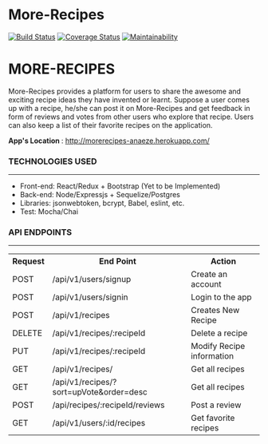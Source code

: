 # More-Recipes

[![Build Status](https://travis-ci.org/nzediegwu1/More-Recipes.svg?branch=develop)](https://travis-ci.org/nzediegwu1/More-Recipes) [![Coverage Status](https://coveralls.io/repos/github/nzediegwu1/More-Recipes/badge.svg?branch=develop)](https://coveralls.io/github/nzediegwu1/More-Recipes?branch=develop)
[![Maintainability](https://api.codeclimate.com/v1/badges/b87736c6c5ec60140fa5/maintainability)](https://codeclimate.com/github/nzediegwu1/More-Recipes/maintainability)


# MORE-RECIPES
More-Recipes provides a platform for users to share the awesome and exciting  recipe ideas they 
have invented or learnt.  Suppose a user comes up with a recipe,  he/she can post it on 
More-Recipes and  get feedback in form of reviews and votes from other users who explore that 
recipe. Users can also keep a list of their favorite recipes on the application. 

<b>App's Location </b>: http://morerecipes-anaeze.herokuapp.com/

<h3>TECHNOLOGIES USED</h3>
<hr>
<ul>
  <li>Front-end: React/Redux + Bootstrap (Yet to be Implemented)</li>
  <li>Back-end: Node/Expressjs + Sequelize/Postgres</li>
  <li>Libraries: jsonwebtoken, bcrypt, Babel, eslint, etc.</li>
  <li>Test: Mocha/Chai</li>
</ul>

<h3>API ENDPOINTS</h3>
<hr>
<table>
  <tr>
      <th>Request</th>
      <th>End Point</th>
      <th>Action</th>
  </tr>
  <tr>
      <td>POST</td>
      <td>/api/v1/users/signup</td>
      <td>Create an account</td>
  </tr>
  <tr>
      <td>POST</td>
      <td>/api/v1/users/signin</td>
      <td>Login to the app</td>
  </tr>
  <tr>
      <td>POST</td>
      <td>/api/v1/recipes</td>
      <td>Creates New Recipe</td>
  </tr>  
  <tr>
      <td>DELETE</td>
      <td>/api/v1/recipes/:recipeId</td>
      <td>Delete a recipe</td>
  </tr>
  
  <tr>
      <td>PUT</td>
      <td>/api/v1/recipes/:recipeId<bookId></td>
      <td>Modify Recipe information</td>
  </tr>
  
  <tr>
      <td>GET</td>
      <td>/api/v1/recipes/</td>
      <td>Get all recipes</td>
  </tr>
   <tr>
      <td>GET</td>
      <td>/api/v1/recipes/?sort=upVote&order=desc</td>
      <td>Get all recipes</td>
  </tr>
  <tr>
      <td>POST</td>
      <td>/api/recipes/:recipeId/reviews </td>
      <td>Post a review</td>
  </tr>
  <tr>
      <td>GET</td>
      <td>/api/v1/users/:id/recipes</td>
      <td>Get favorite recipes</td>
  </tr>
</table>
